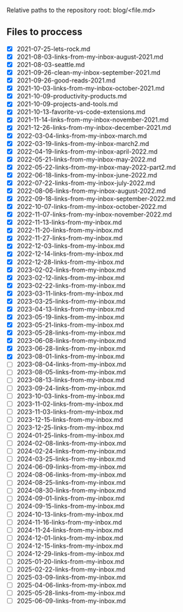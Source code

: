 Relative paths to the repository root: 
blog/<file.md>


## Files to proccess
- [x] 2021-07-25-lets-rock.md
- [x] 2021-08-03-links-from-my-inbox-august-2021.md
- [x] 2021-08-03-seattle.md
- [x] 2021-09-26-clean-my-inbox-september-2021.md
- [x] 2021-09-26-good-reads-2021.md
- [x] 2021-10-03-links-from-my-inbox-october-2021.md
- [x] 2021-10-09-productivity-products.md
- [x] 2021-10-09-projects-and-tools.md
- [x] 2021-10-13-favorite-vs-code-extensions.md
- [x] 2021-11-14-links-from-my-inbox-november-2021.md
- [x] 2021-12-26-links-from-my-inbox-december-2021.md
- [x] 2022-03-04-links-from-my-inbox-march.md
- [x] 2022-03-19-links-from-my-inbox-march2.md
- [x] 2022-04-19-links-from-my-inbox-april-2022.md
- [x] 2022-05-21-links-from-my-inbox-may-2022.md
- [x] 2022-05-22-links-from-my-inbox-may-2022-part2.md
- [x] 2022-06-18-links-from-my-inbox-june-2022.md
- [x] 2022-07-22-links-from-my-inbox-july-2022.md
- [x] 2022-08-06-links-from-my-inbox-august-2022.md
- [x] 2022-09-18-links-from-my-inbox-september-2022.md
- [x] 2022-10-07-links-from-my-inbox-october-2022.md
- [x] 2022-11-07-links-from-my-inbox-november-2022.md
- [x] 2022-11-13-links-from-my-inbox.md
- [x] 2022-11-20-links-from-my-inbox.md
- [x] 2022-11-27-links-from-my-inbox.md
- [x] 2022-12-03-links-from-my-inbox.md
- [x] 2022-12-14-links-from-my-inbox.md
- [x] 2022-12-28-links-from-my-inbox.md
- [x] 2023-02-02-links-from-my-inbox.md
- [x] 2023-02-12-links-from-my-inbox.md
- [x] 2023-02-22-links-from-my-inbox.md
- [x] 2023-03-11-links-from-my-inbox.md
- [x] 2023-03-25-links-from-my-inbox.md
- [x] 2023-04-13-links-from-my-inbox.md
- [x] 2023-05-19-links-from-my-inbox.md
- [x] 2023-05-21-links-from-my-inbox.md
- [x] 2023-05-28-links-from-my-inbox.md
- [x] 2023-06-08-links-from-my-inbox.md
- [x] 2023-06-28-links-from-my-inbox.md
- [x] 2023-08-01-links-from-my-inbox.md
- [ ] 2023-08-04-links-from-my-inbox.md
- [ ] 2023-08-05-links-from-my-inbox.md
- [ ] 2023-08-13-links-from-my-inbox.md
- [ ] 2023-09-24-links-from-my-inbox.md
- [ ] 2023-10-03-links-from-my-inbox.md
- [ ] 2023-11-02-links-from-my-inbox.md
- [ ] 2023-11-03-links-from-my-inbox.md
- [ ] 2023-12-15-links-from-my-inbox.md
- [ ] 2023-12-25-links-from-my-inbox.md
- [ ] 2024-01-25-links-from-my-inbox.md
- [ ] 2024-02-08-links-from-my-inbox.md
- [ ] 2024-02-24-links-from-my-inbox.md
- [ ] 2024-03-25-links-from-my-inbox.md
- [ ] 2024-06-09-links-from-my-inbox.md
- [ ] 2024-08-06-links-from-my-inbox.md
- [ ] 2024-08-25-links-from-my-inbox.md
- [ ] 2024-08-30-links-from-my-inbox.md
- [ ] 2024-09-01-links-from-my-inbox.md
- [ ] 2024-09-15-links-from-my-inbox.md
- [ ] 2024-10-13-links-from-my-inbox.md
- [ ] 2024-11-16-links-from-my-inbox.md
- [ ] 2024-11-24-links-from-my-inbox.md
- [ ] 2024-12-01-links-from-my-inbox.md
- [ ] 2024-12-15-links-from-my-inbox.md
- [ ] 2024-12-29-links-from-my-inbox.md
- [ ] 2025-01-20-links-from-my-inbox.md
- [ ] 2025-02-22-links-from-my-inbox.md
- [ ] 2025-03-09-links-from-my-inbox.md
- [ ] 2025-04-06-links-from-my-inbox.md
- [ ] 2025-05-28-links-from-my-inbox.md
- [ ] 2025-06-09-links-from-my-inbox.md
